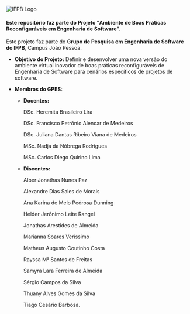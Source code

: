 ![IFPB Logo](http://joaopessoa.ifpb.edu.br/horario/imagens/logo_campus.png)

#### **Este repositório faz parte do Projeto "Ambiente de Boas Práticas Reconfiguráveis em Engenharia de Software"**.

Este projeto faz parte do **Grupo de Pesquisa em Engenharia de Software do IFPB**, Campus João Pessoa.

* **Objetivo do Projeto:** Definir e desenvolver uma nova versão do ambiente virtual inovador de boas
práticas reconfiguráveis de Engenharia de Software para cenários específicos de projetos de software.

* **Membros do GPES:**
    - **Docentes:**
        

        DSc. Heremita Brasileiro Lira
        
        DSc. Francisco Petrônio Alencar de Medeiros
        
        DSc. Juliana Dantas Ribeiro Viana de Medeiros
        
        MSc. Nadja da Nóbrega Rodrigues
        
        MSc. Carlos Diego Quirino Lima
        
    - **Discentes:**
        
        Alber Jonathas Nunes Paz

        Alexandre Dias Sales de Morais
        
        Ana Karina de Melo Pedrosa Dunning

        Helder Jerônimo Leite Rangel

        Jonathas Arestides de Almeida

        Marianna Soares Veríssimo

        Matheus Augusto Coutinho Costa
        
        Rayssa Mª Santos de Freitas

        Samyra Lara Ferreira de Almeida

        Sérgio Campos da Silva

        Thuany Alves Gomes da Silva
        
        Tiago Cesário Barbosa.  
